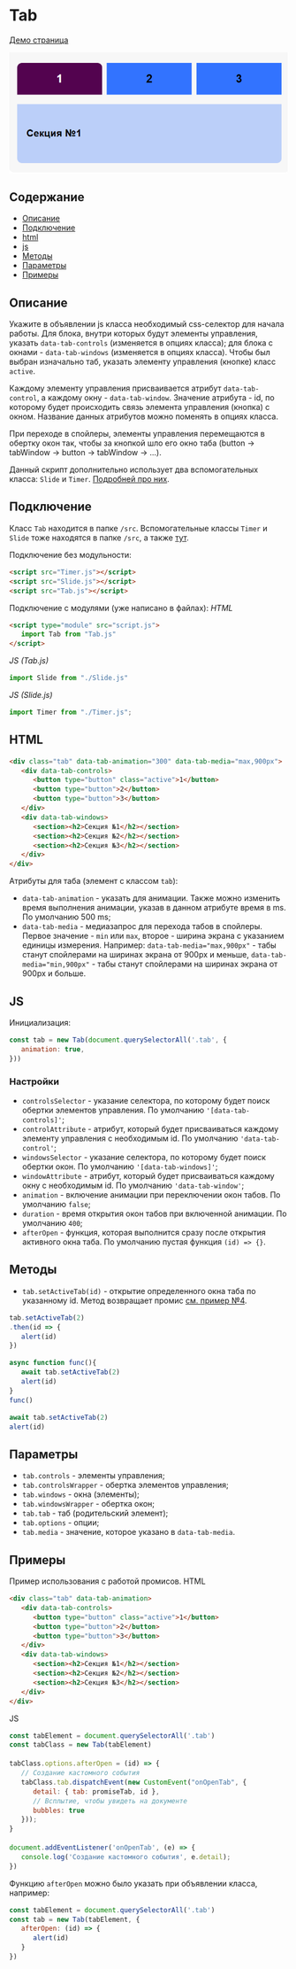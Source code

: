 # Tab

[Демо страница](https://sulky-cat.github.io/Tab/demo/)

<img align="middle" alt="tab demo" src="./tab.png">

## Содержание
- [Описание](#описание)
- [Подключение](#подключение)
- [html](#html)
- [js](#js)
- [Методы](#Методы)
- [Параметры](#параметры)
- [Примеры](#примеры)

## Описание
Укажите в объявлении js класса необходимый css-селектор для начала работы. 
Для блока, внутри которых будут элементы управления, указать `data-tab-controls` (изменяется в опциях класса); 
для блока с окнами - `data-tab-windows` (изменяется в опциях класса).
Чтобы был выбран изначально таб, указать элементу управления (кнопке) класс `active`.

Каждому элементу управления присваивается атрибут `data-tab-control`, а каждому окну - `data-tab-window`. Значение атрибута - id, по которому будет происходить связь элемента управления (кнопка) с окном. Название данных атрибутов можно поменять в опциях класса.

При переходе в спойлеры, элементы управления перемещаются в обертку окон так, чтобы за кнопкой шло его окно таба (button -> tabWindow -> button -> tabWindow -> ...).

Данный скрипт дополнительно использует два вспомогательных класса: `Slide` и `Timer`. [Подробней про них](https://github.com/sulky-cat/Helpers).

## Подключение
Класс `Tab` находится в папке `/src`. Вспомогательные классы `Timer` и `Slide` тоже находятся в папке `/src`, а также [тут](https://github.com/sulky-cat/Helpers).

Подключение без модульности:
```html
<script src="Timer.js"></script>
<script src="Slide.js"></script>
<script src="Tab.js"></script>
```
Подключение с модулями (уже написано в файлах):
*HTML*
```html
<script type="module" src="script.js">
   import Tab from "Tab.js"
</script>
```
*JS (Tab.js)*
```js
import Slide from "./Slide.js"
```
*JS (Slide.js)*
```js
import Timer from "./Timer.js";
```

## HTML
```html
<div class="tab" data-tab-animation="300" data-tab-media="max,900px">
   <div data-tab-controls>
      <button type="button" class="active">1</button>
      <button type="button">2</button>
      <button type="button">3</button>
   </div>
   <div data-tab-windows>
      <section><h2>Секция №1</h2></section>
      <section><h2>Секция №2</h2></section>
      <section><h2>Секция №3</h2></section>
   </div>
</div>
``` 
Атрибуты для таба (элемент с классом `tab`): 
* `data-tab-animation` - указать для анимации. Также можно изменить время выполнения анимации, указав в данном атрибуте время в ms. По умолчанию 500 ms;
* `data-tab-media` - медиазапрос для перехода табов в спойлеры. Первое значение - `min` или `max`, второе - ширина экрана с указанием единицы измерения. 
Например: 
`data-tab-media="max,900px"` - табы станут спойлерами на ширинах экрана от 900px и меньше,
`data-tab-media="min,900px"` - табы станут спойлерами на ширинах экрана от 900px и больше.

## JS
Инициализация:
```js
const tab = new Tab(document.querySelectorAll('.tab', {
   animation: true,
}))
``` 

### Настройки
* `controlsSelector` - указание селектора, по которому будет поиск обертки элементов управления. По умолчанию `'[data-tab-controls]'`;
* `controlAttribute` - атрибут, который будет присваиваться каждому элементу управления с необходимым id. По умолчанию `'data-tab-control'`;
* `windowsSelector` - указание селектора, по которому будет поиск обертки окон. По умолчанию `'[data-tab-windows]'`;
* `windowAttribute` - атрибут, который будет присваиваться каждому окну с необходимым id. По умолчанию `'data-tab-window'`;
* `animation` - включение анимации при переключении окон табов. По умолчанию `false`;
* `duration` - время открытия окон табов при включенной анимации. По умолчанию `400`;
* `afterOpen` - функция, которая выполнится сразу после открытия активного окна таба. По умолчанию пустая функция `(id) => {}`.

## Методы
* `tab.setActiveTab(id)` - открытие определенного окна таба по указанному id. Метод возвращает промис [см. пример №4](https://sulky-cat.github.io/Tab/demo/#ex_4).

```js
tab.setActiveTab(2)
.then(id => {
   alert(id)
})
```
```js
async function func(){
   await tab.setActiveTab(2)
   alert(id)
}
func()
```
```js
await tab.setActiveTab(2)
alert(id)
```

## Параметры
* `tab.controls` - элементы управления;
* `tab.controlsWrapper` - обертка элементов управления;
* `tab.windows` - окна (элементы);
* `tab.windowsWrapper` - обертка окон;
* `tab.tab` - таб (родительский элемент);
* `tab.options` - опции;
* `tab.media` - значение, которое указано в `data-tab-media`.

## Примеры
Пример использования с работой промисов. 
HTML
```html
<div class="tab" data-tab-animation>
   <div data-tab-controls>
      <button type="button" class="active">1</button>
      <button type="button">2</button>
      <button type="button">3</button>
   </div>
   <div data-tab-windows>
      <section><h2>Секция №1</h2></section>
      <section><h2>Секция №2</h2></section>
      <section><h2>Секция №3</h2></section>
   </div>
</div>
```
JS
```js
const tabElement = document.querySelectorAll('.tab')
const tabClass = new Tab(tabElement)

tabClass.options.afterOpen = (id) => {
   // Создание кастомного события
   tabClass.tab.dispatchEvent(new CustomEvent("onOpenTab", {
      detail: { tab: promiseTab, id },
      // Всплытие, чтобы увидеть на документе
      bubbles: true
   }));
}

document.addEventListener('onOpenTab', (e) => {
   console.log('Создание кастомного события', e.detail);
})
```
Функцию `afterOpen` можно было указать при объявлении класса, например: 
```js
const tabElement = document.querySelectorAll('.tab')
const tab = new Tab(tabElement, {
   afterOpen: (id) => {
      alert(id)
   }
})
```
